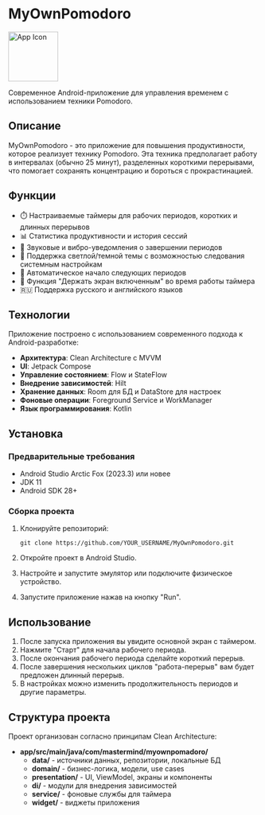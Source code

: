# MyOwnPomodoro

<img src="app/src/main/res/mipmap-xxxhdpi/ic_launcher.png" width="100" alt="App Icon">

Современное Android-приложение для управления временем с использованием техники Pomodoro.

## Описание

MyOwnPomodoro - это приложение для повышения продуктивности, которое реализует технику Pomodoro. Эта техника предполагает работу в интервалах (обычно 25 минут), разделенных короткими перерывами, что помогает сохранять концентрацию и бороться с прокрастинацией.

## Функции

- ⏱️ Настраиваемые таймеры для рабочих периодов, коротких и длинных перерывов
- 📊 Статистика продуктивности и история сессий
- 🔔 Звуковые и вибро-уведомления о завершении периодов
- 🌙 Поддержка светлой/темной темы с возможностью следования системным настройкам
- 🎯 Автоматическое начало следующих периодов
- 🔋 Функция "Держать экран включенным" во время работы таймера
- 🇷🇺 Поддержка русского и английского языков

## Технологии

Приложение построено с использованием современного подхода к Android-разработке:

- **Архитектура**: Clean Architecture с MVVM
- **UI**: Jetpack Compose
- **Управление состоянием**: Flow и StateFlow
- **Внедрение зависимостей**: Hilt
- **Хранение данных**: Room для БД и DataStore для настроек
- **Фоновые операции**: Foreground Service и WorkManager
- **Язык программирования**: Kotlin

## Установка

### Предварительные требования

- Android Studio Arctic Fox (2023.3) или новее
- JDK 11
- Android SDK 28+

### Сборка проекта

1. Клонируйте репозиторий:
   ```
   git clone https://github.com/YOUR_USERNAME/MyOwnPomodoro.git
   ```

2. Откройте проект в Android Studio.

3. Настройте и запустите эмулятор или подключите физическое устройство.

4. Запустите приложение нажав на кнопку "Run".

## Использование

1. После запуска приложения вы увидите основной экран с таймером.
2. Нажмите "Старт" для начала рабочего периода.
3. После окончания рабочего периода сделайте короткий перерыв.
4. После завершения нескольких циклов "работа-перерыв" вам будет предложен длинный перерыв.
5. В настройках можно изменить продолжительность периодов и другие параметры.

## Структура проекта

Проект организован согласно принципам Clean Architecture:

- **app/src/main/java/com/mastermind/myownpomadoro/**
  - **data/** - источники данных, репозитории, локальные БД
  - **domain/** - бизнес-логика, модели, use cases
  - **presentation/** - UI, ViewModel, экраны и компоненты
  - **di/** - модули для внедрения зависимостей
  - **service/** - фоновые службы для таймера
  - **widget/** - виджеты приложения
